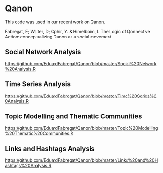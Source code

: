 # Qanon

This code was used in our recent work on Qanon. 

Fabregat, E; Walter, D; Ophir, Y. & Himelboim, I. The Logic of Qonnective Action: conceptualizing Qanon as a social movement. 

## Social Network Analysis

https://github.com/EduardFabregat/Qanon/blob/master/Social%20Network%20Analysis.R

## Time Series Analysis

https://github.com/EduardFabregat/Qanon/blob/master/Time%20Series%20Analysis.R

## Topic Modelling and Thematic Communities

https://github.com/EduardFabregat/Qanon/blob/master/Topic%20Modelling%20Thematic%20Communities.R

## Links and Hashtags Analysis

https://github.com/EduardFabregat/Qanon/blob/master/Links%20and%20Hashtags%20Analysis.R
